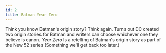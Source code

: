 ```yaml
---
id: 2
title: Batman Year Zero
---
```

Think you know Batman's origin story? Think again. Turns out DC created two origin stories for Batman and writers can choose whichever one they believe is canon. *Year Zero* Is a retelling of Batman's origin story as part of the New 52 series (Something we'll get back too later.)